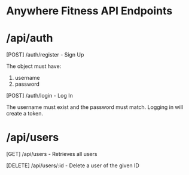 # Anywhere Fitness API Endpoints

# /api/auth
[POST] /auth/register - Sign Up

The object must have:

1. username 
2. password

[POST] /auth/login - Log In

The username must exist and the password must match. 
Logging in will create a token.

# /api/users
[GET] /api/users - Retrieves all users

[DELETE] /api/users/:id - Delete a user of the given ID
